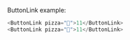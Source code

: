 ButtonLink example:

```js
<ButtonLink pizza="🍕">11</ButtonLink>
<ButtonLink pizza="🍕">11</ButtonLink>
```